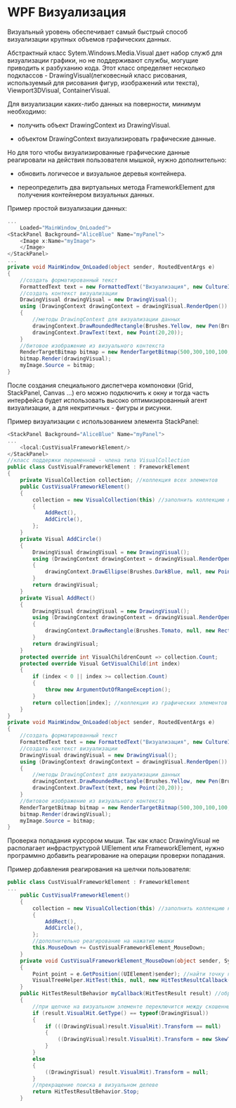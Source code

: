 # WPF Визуализация

Визуальный уровень обеспечивает самый быстрый способ визуализации крупных объемов графических данных.

Абстрактный класс Sytem.Windows.Media.Visual дает набор служб для визуализации графики, но не поддерживают службы, могущие приводить к разбуханию кода. Этот класс определяет несколько подклассов - DrawingVisual(легковесный класс рисования, используемый для рисования фигур, изображений или текста), Viewport3DVisual, ContainerVisual. 

Для визуализации каких-либо данных на поверности, минимум необходимо:

- получить объект DrawingContext из DrawingVisual.

- объектом DrawingContext визуализировать графические данные.

Но для того чтобы визуализированные графические данные реагировали на действия пользователя мышкой, нужно дополнительно:

- обновить логичесое и визуальное деревья контейнера.

- переопределить два виртуальных метода FrameworkElement для получения контейнером визуальных данных.

Пример простой визуализации данных:
```csharp
...
    Loaded="MainWindow_OnLoaded">
<StackPanel Background="AliceBlue" Name="myPanel">
    <Image x:Name="myImage">
    </Image>
</StackPanel>
...
private void MainWindow_OnLoaded(object sender, RoutedEventArgs e)
{
    //создать форматированный текст
    FormattedText text = new FormattedText("Визуализация", new CultureInfo("ru-ru"),FlowDirection.LeftToRight,new Typeface(this.FontFamily,FontStyles.Italic,FontWeights.DemiBold,FontStretches.UltraExpanded),30,Brushes.DarkGreen,null,VisualTreeHelper.GetDpi(this).PixelsPerDip);
    //создать контекст визуализации
    DrawingVisual drawingVisual = new DrawingVisual();
    using (DrawingContext drawingContext = drawingVisual.RenderOpen())
    {
        //методы DrawingContext для визуализации данных
        drawingContext.DrawRoundedRectangle(Brushes.Yellow, new Pen(Brushes.Black, 5), new Rect(5,5,400,100), 20, 20);
        drawingContext.DrawText(text, new Point(20,20));
    }
    //битовое изображение из визуального контекста
    RenderTargetBitmap bitmap = new RenderTargetBitmap(500,300,100,100,PixelFormats.Pbgra32);
    bitmap.Render(drawingVisual);
    myImage.Source = bitmap;
}
```
После создания специального диспетчера компоновки (Grid, StackPanel, Canvas ...) его можно подключить к окну и тогда часть интерфейса будет использовать высоко оптимизированный агент визуализации, а для некритичных - фигуры и рисунки.

Пример визуализации с использованием элемента StackPanel:
```csharp
<StackPanel Background="AliceBlue" Name="myPanel">
...
    <local:CustVisualFrameworkElement/>
</StackPanel>
//класс поддержки переменной - члена типа VisualCollection
public class CustVisualFrameworkElement : FrameworkElement
{
    private VisualCollection collection; //коллекция всех элементов
    public CustVisualFrameworkElement()
    {
        collection = new VisualCollection(this) //заполнить коллекцию квадартом и кругом
        {
            AddRect(),
            AddCircle(),
        };
    }
    private Visual AddCircle()
    {
        DrawingVisual drawingVisual = new DrawingVisual(); 
        using (DrawingContext drawingContext = drawingVisual.RenderOpen()) //объект для создания нового содержимого
        {
            drawingContext.DrawEllipse(Brushes.DarkBlue, null, new Point(80,80), 40,50); //создать круг и нарисовать его
        }
        return drawingVisual;
    }
    private Visual AddRect()
    {
        DrawingVisual drawingVisual = new DrawingVisual();
        using (DrawingContext drawingContext = drawingVisual.RenderOpen()) //объект для создания нового содержимого
        {
            drawingContext.DrawRectangle(Brushes.Tomato, null, new Rect(new Point(150,100), new Size(300,100))); //создать квадрат и нарисовать его
        }
        return drawingVisual;
    }
    protected override int VisualChildrenCount => collection.Count;
    protected override Visual GetVisualChild(int index)
    {
        if (index < 0 || index >= collection.Count)
        {
            throw new ArgumentOutOfRangeException();
        }
        return collection[index]; //коллекция из графических элементов
    }
}
private void MainWindow_OnLoaded(object sender, RoutedEventArgs e)
{
    //создать форматированный текст
    FormattedText text = new FormattedText("Визуализация", new CultureInfo("ru-ru"),FlowDirection.LeftToRight,new Typeface(this.FontFamily,FontStyles.Italic,FontWeights.DemiBold,FontStretches.UltraExpanded),30,Brushes.DarkGreen,null,VisualTreeHelper.GetDpi(this).PixelsPerDip);
    //создать контекст визуализации
    DrawingVisual drawingVisual = new DrawingVisual();
    using (DrawingContext drawingContext = drawingVisual.RenderOpen())
    {
        //методы DrawingContext для визуализации данных
        drawingContext.DrawRoundedRectangle(Brushes.Yellow, new Pen(Brushes.Black, 5), new Rect(5,5,400,100), 20, 20);
        drawingContext.DrawText(text, new Point(20,20));
    }
    //битовое изображение из визуального контекста
    RenderTargetBitmap bitmap = new RenderTargetBitmap(500,300,100,100,PixelFormats.Pbgra32);
    bitmap.Render(drawingVisual);
    myImage.Source = bitmap;
}
```
Проверка попадания курсором мыши. Так как класс DrawingVisual не располагает инфраструктурой UIElement или FrameworkElement, нужно программно добавить реагирование на операции проверки попадания.

Пример добавления реагирования на шелчки пользователя:
```csharp
public class CustVisualFrameworkElement : FrameworkElement
...
    public CustVisualFrameworkElement()
    {
        collection = new VisualCollection(this) //заполнить коллекцию квадартом и кругом
        {
            AddRect(),
            AddCircle(),
        };
        //дополнительно реагирование на нажатие мышки
        this.MouseDown += CustVisualFrameworkElement_MouseDown;
    }
    private void CustVisualFrameworkElement_MouseDown(object sender, System.Windows.Input.MouseButtonEventArgs e)//реагирование на нажатия мыши
    {
        Point point = e.GetPosition((UIElement)sender); //найти точку где произведен щелчок
        VisualTreeHelper.HitTest(this, null, new HitTestResultCallback(myCallback), new PointHitTestParameters(point)); //просмотреть дерево на щелчки и вызвать делегат если был щелчок
    }
    public HitTestResultBehavior myCallback(HitTestResult result) //обработка при определении что фигура нажата
    {
        //при щелчке на визуальном элементе переключится между скошенным и нормальным состоянием
        if (result.VisualHit.GetType() == typeof(DrawingVisual))
        {
            if (((DrawingVisual)result.VisualHit).Transform == null)
            {
                ((DrawingVisual)result.VisualHit).Transform = new SkewTransform(5,5);
            }
        }
        else
        {
            ((DrawingVisual) result.VisualHit).Transform = null;
        }
        //прекращение поиска в визуальном делеве
        return HitTestResultBehavior.Stop;
    }
```
















